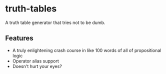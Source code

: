 # truth-tables
A truth table generator that tries not to be dumb.

## Features
- A truly enlightening crash course in like 100 words of all of propositional logic
- Operator alias support
- Doesn't hurt your eyes?
